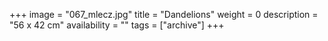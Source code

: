 +++
image = "067_mlecz.jpg"
title = "Dandelions"
weight = 0
description = "56 x 42 cm"
availability = ""
tags = ["archive"]
+++
